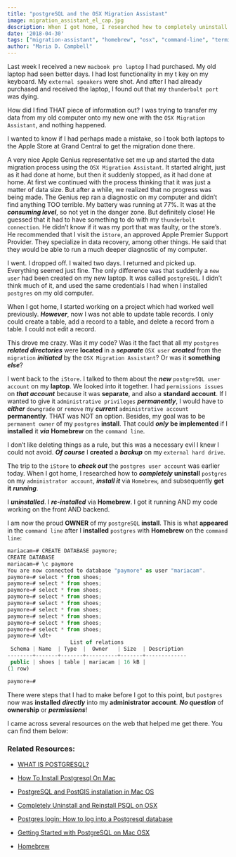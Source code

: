 ```yaml
---
title: "postgreSQL and the OSX Migration Assistant"
image: migration_assistant_el_cap.jpg
description: When I got home, I researched how to completely uninstall postgres on my administrator account, install it via Homebrew, and get subsequently get it running.
date: '2018-04-30'
tags: ["migration-assistant", "homebrew", "osx", "command-line", "terminal-program", "full-stack-javascript", "postgresql", "web-development"]
author: "Maria D. Campbell"
---
```


Last week I received a new `macbook pro laptop` I had purchased. My old laptop had seen better days. I had lost functionality in my t key on my keyboard. My `external speakers` were shot. And after I had already purchased and received the laptop, I found out that my `thunderbolt port` was dying.

How did I find THAT piece of information out? I was trying to transfer my data from my old computer onto my new one with the `OSX Migration Assistant`, and nothing happened.

I wanted to know if I had perhaps made a mistake, so I took both laptops to the Apple Store at Grand Central to get the migration done there.

A very nice Apple Genius representative set me up and started the data migration process using the `OSX Migration Assistant`. It started alright, just as it had done at home, but then it suddenly stopped, as it had done at home. At first we continued with the process thinking that it was just a matter of data size. But after a while, we realized that no progress was being made. The Genius rep ran a diagnostic on my computer and didn’t find anything TOO terrible. My battery was running at 77%. It was at the ***consuming level***, so not yet in the danger zone. But definitely close! He guessed that it had to have something to do with my `thunderbolt connection`. He didn’t know if it was my port that was faulty, or the store’s. He recommended that I visit the `iStore`, an approved Apple Premier Support Provider. They specialize in data recovery, among other things. He said that they would be able to run a much deeper diagnostic of my computer.

I went. I dropped off. I waited two days. I returned and picked up. Everything seemed just fine. The only difference was that suddenly a `new user` had been created on my new laptop. It was called `postgreSQL`. I didn’t think much of it, and used the same credentials I had when I installed `postgres` on my old computer.

When I got home, I started working on a project which had worked well previously. ***However***, now I was not able to update table records. I only could create a table, add a record to a table, and delete a record from a table. I could not edit a record.

This drove me crazy. Was it my code? Was it the fact that all my `postgres` ***related directories*** were **located** in a ***separate*** `OSX user` ***created*** from the `migration` ***initiated*** by the `OSX Migration Assistant`? Or was it **something** ***else***?

I went back to the `iStore`. I talked to them about the ***new*** `postgreSQL user account` on my **laptop**. We looked into it together. I had `permissions issues` on ***that account*** because it was **separate**, and also a **standard account**. If I wanted to give it `administrative privileges` ***permanently***, I would have to ***either*** `downgrade` or `remove` my ***current*** `administrative account` **permanently**. THAT was NOT an option. Besides, my goal was to be `permanent owner` of my `postgres` **install**. That could ***only*** **be implemented** if I **installed** it ***via*** **Homebrew** on the `command line`.

I don’t like deleting things as a rule, but this was a necessary evil I knew I could not avoid. ***Of course*** I **created** a ***backup*** on my `external hard drive`.

The trip to the `iStore` to ***check out*** the `postgres user account` was earlier today. When I got home, I researched how to ***completely*** **uninstall** `postgres` on my `administrator account`, ***install it*** via `Homebrew`, and subsequently **get it** ***running***.

I ***uninstalled***. I ***re-installed*** via **Homebrew**. I got it running AND my code working on the front AND backend.

I am now the proud **OWNER** of my `postgreSQL` **install**. This is what **appeared** in the `command line` after I **installed** `postgres` with **Homebrew** on the `command line`:

```js
mariacam=# CREATE DATABASE paymore;
CREATE DATABASE
mariacam=# \c paymore
You are now connected to database "paymore" as user "mariacam".
paymore=# select * from shoes;
paymore=# select * from shoes;
paymore=# select * from shoes;
paymore=# select * from shoes;
paymore=# select * from shoes;
paymore=# select * from shoes;
paymore=# select * from shoes;
paymore=# select * from shoes;
paymore=# select * from shoes;
paymore=# \dt+
                    List of relations
 Schema | Name  | Type  |  Owner   | Size  | Description
--------+-------+-------+----------+-------+-------------
 public | shoes | table | mariacam | 16 kB |
(1 row)

paymore=#
```

There were steps that I had to make before I got to this point, but `postgres` now was **installed** ***directly*** into my **administrator account**. ***No question*** of **ownership** or ***permissions***!

I came across several resources on the web that helped me get there. You can find them below:

### Related Resources:

+ [WHAT IS POSTGRESQL?](https://www.postgresql.org/about/)

+ [How To Install Postgresql On Mac](http://www.binarywebpark.com/install-postgresql-mac/)

+ [PostgreSQL and PostGIS installation in Mac OS](https://medium.com/@Umesh_Kafle/postgresql-and-postgis-installation-in-mac-os-87fa98a6814d)

+ [Completely Uninstall and Reinstall PSQL on OSX ](https://medium.com/@bitadj/completely-uninstall-and-reinstall-psql-on-osx-551390904b86)

+ [Postgres login: How to log into a Postgresql database](https://alvinalexander.com/blog/post/postgresql/log-in-postgresql-database)

+ [Getting Started with PostgreSQL on Mac OSX](https://www.codementor.io/engineerapart/getting-started-with-postgresql-on-mac-osx-are8jcopb)

+ [Homebrew](https://brew.sh/)